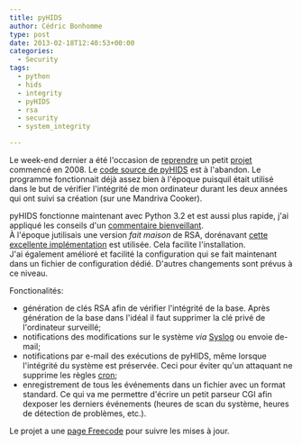 ```yaml
---
title: pyHIDS
author: Cédric Bonhomme
type: post
date: 2013-02-18T12:40:53+00:00
categories:
  - Security
tags:
  - python
  - hids
  - integrity
  - pyHIDS
  - rsa
  - security
  - system_integrity

---
```

Le week-end dernier a été l'occasion de [reprendre][1] un petit [projet][2] commencé en 2008. Le [code source de pyHIDS][3] est à l'abandon. Le programme fonctionnait déjà assez bien à l'époque puisquil était utilisé dans le but de vérifier l'intégrité de mon ordinateur durant les deux années qui ont suivi sa création (sur une Mandriva Cooker).

pyHIDS fonctionne maintenant avec Python 3.2 et est aussi plus rapide, j'ai appliqué les conseils d'un [commentaire bienveillant][4].  
À l'époque jutilisais une version _fait maison_ de RSA, dorénavant [cette excellente implémentation][5] est utilisée. Cela facilite l'installation.  
J'ai également amélioré et facilité la configuration qui se fait maintenant dans un fichier de configuration dédié. D'autres changements sont prévus à ce niveau.

Fonctionalités:

  * génération de clés RSA afin de vérifier l'intégrité de la base. Après génération de la base dans l'idéal il faut supprimer la clé privé de l'ordinateur surveillé;
  * notifications des modifications sur le système _via_ [Syslog][6] ou envoie de-mail;
  * notifications par e-mail des exécutions de pyHIDS, même lorsque l'intégrité du système est préservée. Ceci pour éviter qu'un attaquant ne supprime les règles [cron][7];
  * enregistrement de tous les événements dans un fichier avec un format standard. Ce qui va me permettre d'écrire un petit parseur CGI afin dexposer les derniers événements (heures de scan du système, heures de détection de problèmes, etc.).

Le projet a une [page Freecode][8] pour suivre les mises à jour.

 [1]: https://openhub.net/p/pyHIDS
 [2]: http://thesecurityteam.wikidot.com/hids
 [3]: https://github.com/cedricbonhomme/pyHIDS
 [4]: https://profiles.google.com/106973022319954455496/buzz/a1oiFdksfUu
 [5]: http://pypi.python.org/pypi/rsa
 [6]: http://fr.wikipedia.org/wiki/Syslog
 [7]: http://fr.wikipedia.org/wiki/Crontab
 [8]: http://freecode.com/projects/pyhids

